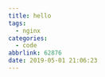 ```yaml
---
title: hello
tags:
  - nginx
categories:
  - code
abbrlink: 62876
date: 2019-05-01 21:06:23
---
```


<!--more-->